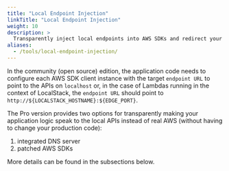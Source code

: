 ```yaml
---
title: "Local Endpoint Injection"
linkTitle: "Local Endpoint Injection"
weight: 10
description: >
  Transparently inject local endpoints into AWS SDKs and redirect your AWS calls to LocalStack
aliases:
  - /tools/local-endpoint-injection/
---
```


In the community (open source) edition, the application code needs to configure each AWS SDK client instance with the target `endpoint URL` to point to the APIs on `localhost` or, in the case of Lambdas running in the context of LocalStack, the `endpoint URL` should point to `http://${LOCALSTACK_HOSTNAME}:${EDGE_PORT}`.

The Pro version provides two options for transparently making your application logic speak to the local APIs instead of real AWS (without having to change your production code):
1. integrated DNS server
2. patched AWS SDKs

More details can be found in the subsections below.
